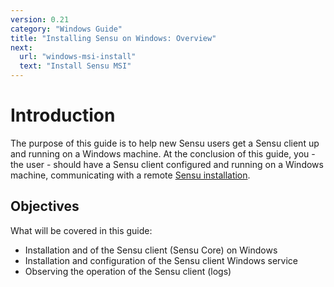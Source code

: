 ```yaml
---
version: 0.21
category: "Windows Guide"
title: "Installing Sensu on Windows: Overview"
next:
  url: "windows-msi-install"
  text: "Install Sensu MSI"
---
```


# Introduction

The purpose of this guide is to help new Sensu users get a Sensu client up and running on a Windows machine. At the conclusion of this guide, you - the user - should have a Sensu client configured and running on a Windows machine, communicating with a remote [Sensu installation](installation-overview).

## Objectives

What will be covered in this guide:

- Installation and of the Sensu client (Sensu Core) on Windows
- Installation and configuration of the Sensu client Windows service
- Observing the operation of the Sensu client (logs)
